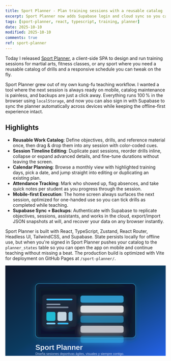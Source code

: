 ```yaml
---
title: Sport Planner - Plan training sessions with a reusable catalog
excerpt: Sport Planner now adds Supabase login and cloud sync so you can plan, teach, and keep your training data available on any device while still working offline.
tags: [sport-planner, react, typescript, training, planner]
date: 2025-10-10
modified: 2025-10-10
comments: true
ref: sport-planner
---
```


Today I released [Sport Planner](/sport-planner/), a client-side SPA to design and run training sessions for martial arts, fitness classes, or any sport where you need a reusable catalog of drills and a responsive schedule you can tweak on the fly.

Sport Planner grew out of my own kung-fu teaching workflow. I wanted a tool where the next session is always ready on mobile, catalog maintenance is painless, and backups are just a click away. Everything runs 100 % in the browser using `localStorage`, and now you can also sign in with Supabase to sync the planner automatically across devices while keeping the offline-first experience intact.

## Highlights

- **Reusable Work Catalog**: Define objectives, drills, and reference material once, then drag & drop them into any session with color-coded cues.
- **Session Timeline Editing**: Duplicate past sessions, reorder drills inline, collapse or expand advanced details, and fine-tune durations without leaving the screen.
- **Calendar Planning**: Browse a monthly view with highlighted training days, pick a date, and jump straight into editing or duplicating an existing plan.
- **Attendance Tracking**: Mark who showed up, flag absences, and take quick notes per student as you progress through the session.
- **Mobile-first Execution**: The home screen always surfaces the next session, optimized for one-handed use so you can tick drills as completed while teaching.
- **Supabase Sync + Backups**: Authenticate with Supabase to replicate objectives, sessions, assistants, and works in the cloud, export/import JSON snapshots at will, and recover your data on any browser instantly.

Sport Planner is built with React, TypeScript, Zustand, React Router, Headless UI, TailwindCSS, and Supabase. State persists locally for offline use, but when you're signed in Sport Planner pushes your catalog to the `planner_states` table so you can open the app on mobile and continue teaching without missing a beat. The production build is optimized with Vite for deployment on GitHub Pages at `/sport-planner/`.

![Sport Planner cover](/apps/sport-planner/sport-planner-cover.svg)
